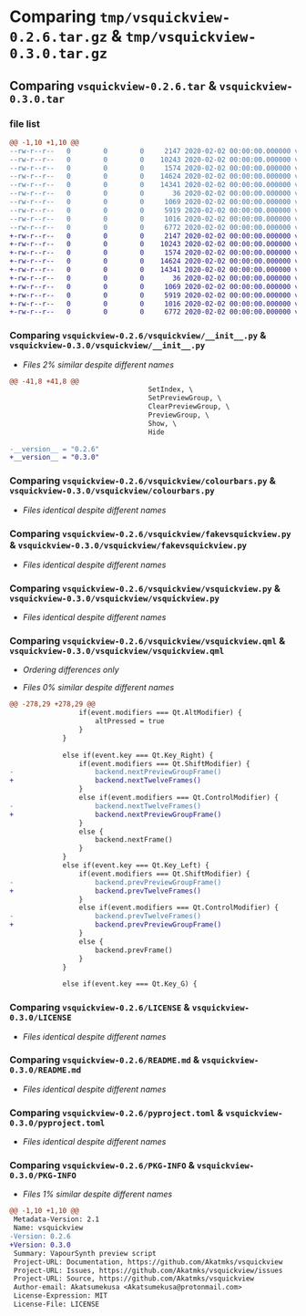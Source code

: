 # Comparing `tmp/vsquickview-0.2.6.tar.gz` & `tmp/vsquickview-0.3.0.tar.gz`

## Comparing `vsquickview-0.2.6.tar` & `vsquickview-0.3.0.tar`

### file list

```diff
@@ -1,10 +1,10 @@
--rw-r--r--   0        0        0     2147 2020-02-02 00:00:00.000000 vsquickview-0.2.6/vsquickview/__init__.py
--rw-r--r--   0        0        0    10243 2020-02-02 00:00:00.000000 vsquickview-0.2.6/vsquickview/colourbars.py
--rw-r--r--   0        0        0     1574 2020-02-02 00:00:00.000000 vsquickview-0.2.6/vsquickview/fakevsquickview.py
--rw-r--r--   0        0        0    14624 2020-02-02 00:00:00.000000 vsquickview-0.2.6/vsquickview/vsquickview.py
--rw-r--r--   0        0        0    14341 2020-02-02 00:00:00.000000 vsquickview-0.2.6/vsquickview/vsquickview.qml
--rw-r--r--   0        0        0       36 2020-02-02 00:00:00.000000 vsquickview-0.2.6/.gitignore
--rw-r--r--   0        0        0     1069 2020-02-02 00:00:00.000000 vsquickview-0.2.6/LICENSE
--rw-r--r--   0        0        0     5919 2020-02-02 00:00:00.000000 vsquickview-0.2.6/README.md
--rw-r--r--   0        0        0     1016 2020-02-02 00:00:00.000000 vsquickview-0.2.6/pyproject.toml
--rw-r--r--   0        0        0     6772 2020-02-02 00:00:00.000000 vsquickview-0.2.6/PKG-INFO
+-rw-r--r--   0        0        0     2147 2020-02-02 00:00:00.000000 vsquickview-0.3.0/vsquickview/__init__.py
+-rw-r--r--   0        0        0    10243 2020-02-02 00:00:00.000000 vsquickview-0.3.0/vsquickview/colourbars.py
+-rw-r--r--   0        0        0     1574 2020-02-02 00:00:00.000000 vsquickview-0.3.0/vsquickview/fakevsquickview.py
+-rw-r--r--   0        0        0    14624 2020-02-02 00:00:00.000000 vsquickview-0.3.0/vsquickview/vsquickview.py
+-rw-r--r--   0        0        0    14341 2020-02-02 00:00:00.000000 vsquickview-0.3.0/vsquickview/vsquickview.qml
+-rw-r--r--   0        0        0       36 2020-02-02 00:00:00.000000 vsquickview-0.3.0/.gitignore
+-rw-r--r--   0        0        0     1069 2020-02-02 00:00:00.000000 vsquickview-0.3.0/LICENSE
+-rw-r--r--   0        0        0     5919 2020-02-02 00:00:00.000000 vsquickview-0.3.0/README.md
+-rw-r--r--   0        0        0     1016 2020-02-02 00:00:00.000000 vsquickview-0.3.0/pyproject.toml
+-rw-r--r--   0        0        0     6772 2020-02-02 00:00:00.000000 vsquickview-0.3.0/PKG-INFO
```

### Comparing `vsquickview-0.2.6/vsquickview/__init__.py` & `vsquickview-0.3.0/vsquickview/__init__.py`

 * *Files 2% similar despite different names*

```diff
@@ -41,8 +41,8 @@
                                  SetIndex, \
                                  SetPreviewGroup, \
                                  ClearPreviewGroup, \
                                  PreviewGroup, \
                                  Show, \
                                  Hide
 
-__version__ = "0.2.6"
+__version__ = "0.3.0"
```

### Comparing `vsquickview-0.2.6/vsquickview/colourbars.py` & `vsquickview-0.3.0/vsquickview/colourbars.py`

 * *Files identical despite different names*

### Comparing `vsquickview-0.2.6/vsquickview/fakevsquickview.py` & `vsquickview-0.3.0/vsquickview/fakevsquickview.py`

 * *Files identical despite different names*

### Comparing `vsquickview-0.2.6/vsquickview/vsquickview.py` & `vsquickview-0.3.0/vsquickview/vsquickview.py`

 * *Files identical despite different names*

### Comparing `vsquickview-0.2.6/vsquickview/vsquickview.qml` & `vsquickview-0.3.0/vsquickview/vsquickview.qml`

 * *Ordering differences only*

 * *Files 0% similar despite different names*

```diff
@@ -278,29 +278,29 @@
                 if(event.modifiers === Qt.AltModifier) {
                     altPressed = true
                 }
             }
 
             else if(event.key === Qt.Key_Right) {
                 if(event.modifiers === Qt.ShiftModifier) {
-                    backend.nextPreviewGroupFrame()
+                    backend.nextTwelveFrames()
                 }
                 else if(event.modifiers === Qt.ControlModifier) {
-                    backend.nextTwelveFrames()
+                    backend.nextPreviewGroupFrame()
                 }
                 else {
                     backend.nextFrame()
                 }
             }
             else if(event.key === Qt.Key_Left) {
                 if(event.modifiers === Qt.ShiftModifier) {
-                    backend.prevPreviewGroupFrame()
+                    backend.prevTwelveFrames()
                 }
                 else if(event.modifiers === Qt.ControlModifier) {
-                    backend.prevTwelveFrames()
+                    backend.prevPreviewGroupFrame()
                 }
                 else {
                     backend.prevFrame()
                 }
             }
 
             else if(event.key === Qt.Key_G) {
```

### Comparing `vsquickview-0.2.6/LICENSE` & `vsquickview-0.3.0/LICENSE`

 * *Files identical despite different names*

### Comparing `vsquickview-0.2.6/README.md` & `vsquickview-0.3.0/README.md`

 * *Files identical despite different names*

### Comparing `vsquickview-0.2.6/pyproject.toml` & `vsquickview-0.3.0/pyproject.toml`

 * *Files identical despite different names*

### Comparing `vsquickview-0.2.6/PKG-INFO` & `vsquickview-0.3.0/PKG-INFO`

 * *Files 1% similar despite different names*

```diff
@@ -1,10 +1,10 @@
 Metadata-Version: 2.1
 Name: vsquickview
-Version: 0.2.6
+Version: 0.3.0
 Summary: VapourSynth preview script
 Project-URL: Documentation, https://github.com/Akatmks/vsquickview
 Project-URL: Issues, https://github.com/Akatmks/vsquickview/issues
 Project-URL: Source, https://github.com/Akatmks/vsquickview
 Author-email: Akatsumekusa <Akatsumekusa@protonmail.com>
 License-Expression: MIT
 License-File: LICENSE
```

